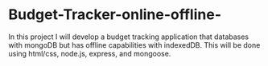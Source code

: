 # Budget-Tracker-online-offline-
In this project I will develop a budget tracking application that databases with mongoDB but has offline capabilities with indexedDB.  This will be done using html/css, node.js, express, and mongoose.
